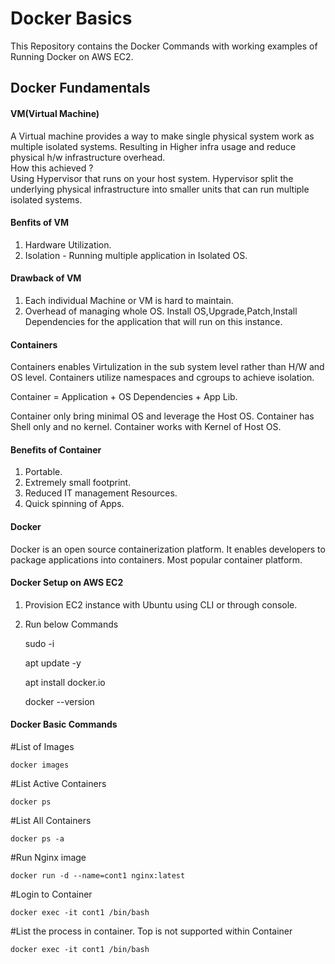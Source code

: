 # Docker Basics
This Repository contains the Docker Commands with working examples of Running Docker on AWS EC2.
## Docker Fundamentals
#### VM(Virtual Machine)
 A Virtual machine provides a way to make single physical system work as multiple isolated systems.
 Resulting in Higher infra usage and reduce physical h/w infrastructure overhead.<br>
 How this achieved ?<br>
 Using Hypervisor that runs on your host system.
 Hypervisor split the underlying physical infrastructure into smaller units that can run multiple isolated systems.<br>
#### Benfits of VM<br>
1. Hardware Utilization.
2. Isolation - Running multiple application in Isolated OS.
#### Drawback of VM<br>
1. Each individual Machine or VM is hard to maintain.
2. Overhead of managing whole OS. Install OS,Upgrade,Patch,Install Dependencies for the application that will run on this instance.
#### Containers
Containers enables Virtulization in the sub system level rather than H/W and OS level. Containers utilize namespaces and cgroups to achieve isolation.<br>

Container = Application + OS Dependencies + App Lib.

Container only bring minimal OS and leverage the Host OS. Container has Shell only and no kernel. Container works with Kernel of Host OS.
#### Benefits of Container<br>
1. Portable.
2. Extremely small footprint.
3. Reduced IT management Resources.
4. Quick spinning of Apps.

#### Docker
 Docker is an open source containerization platform. It enables developers to package applications into containers. Most popular container platform.

#### Docker Setup on AWS EC2
1. Provision EC2 instance with Ubuntu using CLI or through console.
2. Run below Commands

    sudo -i 

    apt update -y

    apt install docker.io

    docker --version

#### Docker Basic Commands
#List of Images

    docker images

#List Active Containers

    docker ps

#List All Containers

    docker ps -a

#Run Nginx image

    docker run -d --name=cont1 nginx:latest

#Login to Container

    docker exec -it cont1 /bin/bash

#List the process in container. Top is not supported within Container

    docker exec -it cont1 /bin/bash